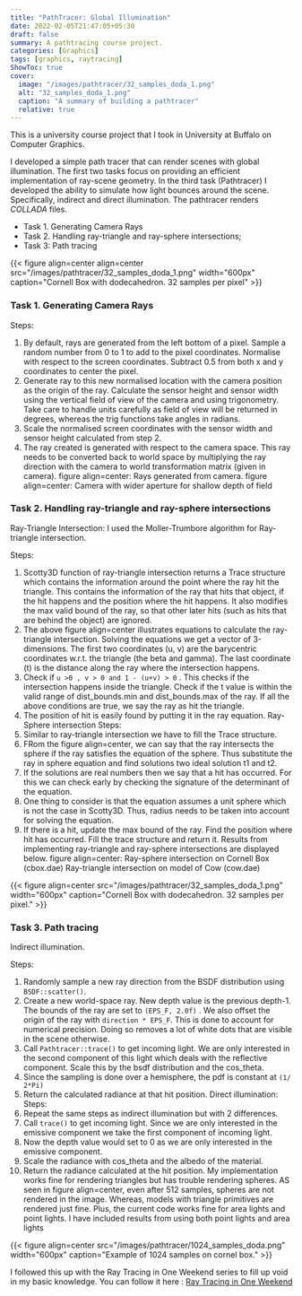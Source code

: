 ```yaml
---
title: "PathTracer: Global Illumination"
date: 2022-02-05T21:47:05+05:30
draft: false
summary: A pathtracing course project.
categories: [Graphics]
tags: [graphics, raytracing]
ShowToc: true
cover:
  image: "/images/pathtracer/32_samples_doda_1.png"
  alt: "32_samples_doda_1.png"
  caption: "A summary of building a pathtracer"
  relative: true
---
```


This is a university course project that I took in University at Buffalo on Computer Graphics.

I developed a simple path tracer that can render scenes with global illumination. The first two
tasks focus on providing an efficient implementation of ray-scene geometry. In the third
task (Pathtracer) I developed the ability to simulate how light bounces around the scene. Specifically,
indirect and direct illumination.
The pathtracer renders _COLLADA_ files.

* Task 1. Generating Camera Rays
* Task 2. Handling ray-triangle and ray-sphere intersections;
* Task 3: Path tracing

{{< figure align=center align=center src="/images/pathtracer/32_samples_doda_1.png" width="600px" caption="Cornell Box with dodecahedron. 32 samples per pixel" >}}

### Task 1. Generating Camera Rays
Steps:
1. By default, rays are generated from the left bottom of a pixel. Sample a random number
from 0 to 1 to add to the pixel coordinates. Normalise with respect to the screen
coordinates. Subtract 0.5 from both x and y coordinates to center the pixel.
2. Generate ray to this new normalised location with the camera position as the origin of
the ray. Calculate the sensor height and sensor width using the vertical field of view of
the camera and using trigonometry. Take care to handle units carefully as field of view
will be returned in degrees, whereas the trig functions take angles in radians.
3. Scale the normalised screen coordinates with the sensor width and sensor height
calculated from step 2.
4. The ray created is generated with respect to the camera space. This ray needs to be
converted back to world space by multiplying the ray direction with the camera to world
transformation matrix (given in camera).
figure align=center: Rays generated from camera.
figure align=center: Camera with wider aperture for shallow depth of field


### Task 2. Handling ray-triangle and ray-sphere intersections
Ray-Triangle Intersection: I used the Moller-Trumbore algorithm for Ray-triangle intersection.

Steps:
1. Scotty3D function of ray-triangle intersection returns a Trace structure which contains
the information around the point where the ray hit the triangle. This contains the
information of the ray that hits that object, if the hit happens and the position where the
hit happens. It also modifies the max valid bound of the ray, so that other later hits (such
as hits that are behind the object) are ignored.
2. The above figure align=center illustrates equations to calculate the ray-triangle intersection. Solving
the equations we get a vector of 3-dimensions. The first two coordinates (u, v) are the
barycentric coordinates w.r.t. the triangle (the beta and gamma). The last coordinate (t) is
the distance along the ray where the intersection happens.
3. Check if `u >0 , v > 0 and 1 - (u+v) > 0` . This checks if the intersection happens inside the
triangle. Check if the t value is within the valid range of dist_bounds.min and
dist_bounds.max of the ray. If all the above conditions are true, we say the ray as hit the
triangle.
4. The position of hit is easily found by putting it in the ray equation.
Ray-Sphere intersection
Steps:
1. Similar to ray-triangle intersection we have to fill the Trace structure.
2. FRom the figure align=center, we can say that the ray intersects the sphere if the ray satisfies the
equation of the sphere. Thus substitute the ray in sphere equation and find solutions two
ideal solution t1 and t2.
3. If the solutions are real numbers then we say that a hit has occurred. For this we can
check early by checking the signature of the determinant of the equation.
4. One thing to consider is that the equation assumes a unit sphere which is not the case in
Scotty3D. Thus, radius needs to be taken into account for solving the equation.
5. If there is a hit, update the max bound of the ray. Find the position where hit has
occurred. Fill the trace structure and return it.
Results from implementing ray-triangle and ray-sphere intersections are displayed below.
figure align=center: Ray-sphere intersection on Cornell Box (cbox.dae)
Ray-triangle intersection on model of Cow (cow.dae)

 
{{< figure align=center src="/images/pathtracer/32_samples_doda_1.png" width="600px" caption="Cornell Box with dodecahedron. 32 samples per pixel." >}}

### Task 3. Path tracing
Indirect illumination.

Steps:
1. Randomly sample a new ray direction from the BSDF distribution using `BSDF::scatter()`.
2. Create a new world-space ray. New depth value is the previous depth-1. The bounds of
the ray are set to `(EPS_F, 2.0f)` . We also offset the origin of the ray with `direction *
EPS_F`. This is done to account for numerical precision. Doing so removes a lot of white
dots that are visible in the scene otherwise.
3. Call `Pathtracer::trace()` to get incoming light. We are only interested in the second
component of this light which deals with the reflective component. Scale this by the bsdf
distribution and the cos_theta.
4. Since the sampling is done over a hemisphere, the pdf is constant at `(1/ 2*Pi)`
5. Return the calculated radiance at that hit position.
Direct illumination:
Steps:
1. Repeat the same steps as indirect illumination but with 2 differences.
2. Call `trace()` to get incoming light. Since we are only interested in the emissive component
we take the first component of incoming light.
3. Now the depth value would set to 0 as we are only interested in the emissive
component.
4. Scale the radiance with cos_theta and the albedo of the material.
5. Return the radiance calculated at the hit position.
My implementation works fine for rendering triangles but has trouble rendering spheres. AS
seen in figure align=center, even after 512 samples, spheres are not rendered in the image. Whereas,
models with triangle primitives are rendered just fine.
Plus, the current code works fine for area lights and point lights. I have included results from
using both point lights and area lights

{{< figure align=center src="/images/pathtracer/1024_samples_doda.png" width="600px" caption="Example of 1024 samples on cornel box." >}}

I followed this up with the Ray Tracing in One Weekend series to fill up void in my basic knowledge. You can follow it here : [Ray Tracing in One Weekend](/projects/rt_one_weekend/rt_one_weekend)

